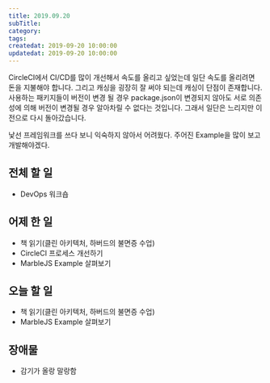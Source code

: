 ```yaml
---
title: 2019.09.20
subTitle: 
category: 
tags: 
createdat: 2019-09-20 10:00:00
updatedat: 2019-09-20 10:00:00
---
```


CircleCI에서 CI/CD를 많이 개선해서 속도를 올리고 싶었는데 일단 속도를 올리려면 돈을 지불해야 
합니다. 그리고 캐싱을 굉장히 잘 써야 되는데 캐싱이 단점이 존재합니다. 사용하는 패키지들이 버전이 
변경 될 경우 package.json이 변경되지 않아도 서로 의존성에 의해 버전이 변경될 경우 알아차릴 수 
없다는 것입니다. 그래서 일단은 느리지만 이전으로 다시 돌아갔습니다.  

낯선 프레임워크를 쓰다 보니 익숙하지 않아서 어려웠다. 주어진 Example을 많이 보고 개발해야겠다.

## 전체 할 일

* DevOps 워크숍

## 어제 한 일

* 책 읽기(클린 아키텍처, 하버드의 불면증 수업)
* CircleCI 프로세스 개선하기
* MarbleJS Example 살펴보기

## 오늘 할 일

* 책 읽기(클린 아키텍처, 하버드의 불면증 수업)
* MarbleJS Example 살펴보기

## 장애물

* 감기가 올랑 말랑함
